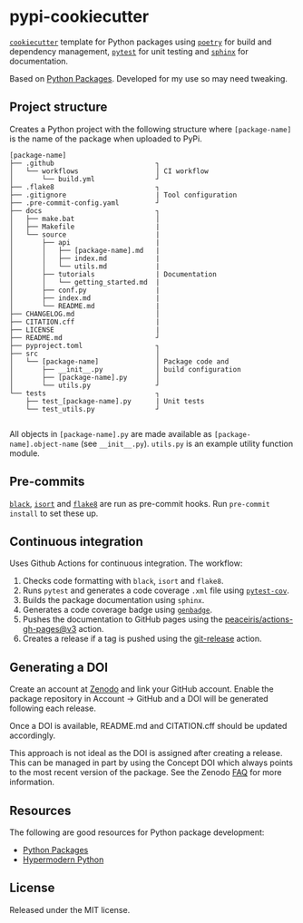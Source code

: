 # pypi-cookiecutter

[`cookiecutter`](https://github.com/cookiecutter/cookiecutter) template for Python packages using [`poetry`](https://python-poetry.org/) for build and dependency management, [`pytest`](https://github.com/pytest-dev/pytest) for unit testing and [`sphinx`](https://www.sphinx-doc.org) for documentation.

Based on [Python Packages](https://py-pkgs.org/). Developed for my use so may need tweaking.

## Project structure

Creates a Python project with the following structure where `[package-name]` is the name of the package when uploaded to PyPi.

```
[package-name]
├── .github                         ┐
│   └── workflows                   │ CI workflow
│       └── build.yml               ┘
├── .flake8                         ┐
├── .gitignore                      | Tool configuration
├── .pre-commit-config.yaml         ┘
├── docs                            ┐
│   ├── make.bat                    │
│   ├── Makefile                    |
│   └── source                      |
│       ├── api                     |
│       │   ├── [package-name].md   |
│       │   ├── index.md            |
│       │   └── utils.md            |
│       ├── tutorials               | Documentation
│       │   └── getting_started.md  |
│       ├── conf.py                 |
│       ├── index.md                |
│       └── README.md               |
├── CHANGELOG.md                    │
├── CITATION.cff                    |
├── LICENSE                         |
├── README.md                       ┘
├── pyproject.toml                  ┐ 
├── src                             │
│   └── [package-name]              │ Package code and
│       ├── __init__.py             │ build configuration
│       ├── [package-name].py       │
│       └── utils.py                ┘
└── tests                           ┐
    ├── test_[package-name].py      | Unit tests
    └── test_utils.py               ┘
        
```

All objects in `[package-name].py` are made available as `[package-name].object-name` (see `__init__.py`). `utils.py` is an example utility function module.

## Pre-commits

[`black`](https://github.com/psf/black), [`isort`](https://github.com/PyCQA/isort) and [`flake8`](https://github.com/PyCQA/flake8) are run as pre-commit hooks. Run `pre-commit install` to set these up.

## Continuous integration

Uses Github Actions for continuous integration. The workflow:

1. Checks code formatting with `black`, `isort` and `flake8`.
2. Runs `pytest` and generates a code coverage `.xml` file using [`pytest-cov`](https://github.com/pytest-dev/pytest-cov).
3. Builds the package documentation using `sphinx`.
4. Generates a code coverage badge using [`genbadge`](https://github.com/smarie/python-genbadge/).
5. Pushes the documentation to GitHub pages using the [peaceiris/actions-gh-pages@v3](https://github.com/peaceiris/actions-gh-pages) action.
6. Creates a release if a tag is pushed using the [git-release](https://github.com/marketplace/actions/git-release) action.

## Generating a DOI

Create an account at [Zenodo](https://zenodo.org/) and link your GitHub account. Enable the package repository in Account -> GitHub and a DOI will be generated following each release.

Once a DOI is available, README.md and CITATION.cff should be updated accordingly.

This approach is not ideal as the DOI is assigned after creating a release. This can be managed in part by using the Concept DOI which always points to the most recent version of the package. See the Zenodo [FAQ](https://help.zenodo.org/#versioning) for more information.

## Resources

The following are good resources for Python package development:

* [Python Packages](https://py-pkgs.org/)
* [Hypermodern Python](https://cjolowicz.github.io/posts/hypermodern-python-01-setup/)

## License

Released under the MIT license.
